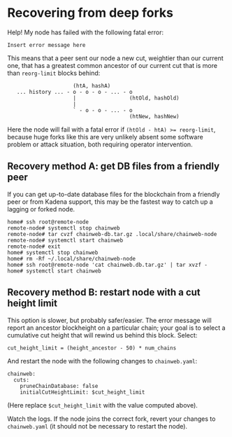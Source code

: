 # Recovering from deep forks

Help! My node has failed with the following fatal error:

```
Insert error message here
```

This means that a peer sent our node a new cut, weightier than our current one,
that has a greatest common ancestor of our current cut that is more than
`reorg-limit` blocks behind:


```
                     (htA, hashA)
   ... history ... - o - o - o - ... - o
                     |                 (htOld, hashOld)
                     |
                     ` - o - o - ... - o
                                       (htNew, hashNew)
```

Here the node will fail with a fatal error if `(htOld - htA) >= reorg-limit`,
because huge forks like this are very unlikely absent some software problem or
attack situation, both requiring operator intervention.

## Recovery method A: get DB files from a friendly peer

If you can get up-to-date database files for the blockchain from a friendly
peer or from Kadena support, this may be the fastest way to catch up a lagging
or forked node.

```
home# ssh root@remote-node
remote-node# systemctl stop chainweb
remote-node# tar cvzf chainweb-db.tar.gz .local/share/chainweb-node
remote-node# systemctl start chainweb
remote-node# exit
home# systemctl stop chainweb
home# rm -Rf ~/.local/share/chainweb-node
home# ssh root@remote-node 'cat chainweb.db.tar.gz' | tar xvzf -
home# systemctl start chainweb
```

## Recovery method B: restart node with a cut height limit

This option is slower, but probably safer/easier. The error message will report
an ancestor blockheight on a particular chain; your goal is to select a
cumulative cut height that will rewind us behind this block. Select:

```
cut_height_limit = (height_ancestor - 50) * num_chains
```

And restart the node with the following changes to `chainweb.yaml`:

```
chainweb:
  cuts:
    pruneChainDatabase: false
    initialCutHeightLimit: $cut_height_limit
```

(Here replace `$cut_height_limit` with the value computed above).

Watch the logs. If the node joins the correct fork, revert your changes to
`chainweb.yaml` (it should not be necessary to restart the node).
